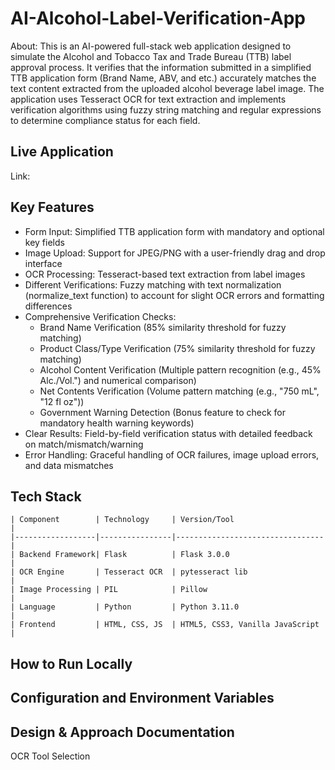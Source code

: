# AI-Alcohol-Label-Verification-App

About: This is an AI-powered full-stack web application designed to simulate the Alcohol and Tobacco Tax and Trade Bureau ($\text{TTB}$) label approval process. It verifies that the information submitted in a simplified $\text{TTB}$ application form (Brand Name, $\text{ABV}$, and etc.) accurately matches the text content extracted from the uploaded alcohol beverage label image. The application uses Tesseract OCR for text extraction and implements verification algorithms using fuzzy string matching and regular expressions to determine compliance status for each field.

## Live Application

Link: 

## Key Features

- Form Input: Simplified TTB application form with mandatory and optional key fields
- Image Upload: Support for JPEG/PNG with a user-friendly drag and drop interface
- OCR Processing: Tesseract-based text extraction from label images
- Different Verifications: Fuzzy matching with text normalization (normalize_text function) to account for slight $\text{OCR}$ errors and formatting differences
- Comprehensive Verification Checks:
  - Brand Name Verification (85% similarity threshold for fuzzy matching)
  - Product Class/Type Verification (75% similarity threshold for fuzzy matching)
  - Alcohol Content Verification (Multiple pattern recognition (e.g., 45% $\text{Alc.}$/Vol.") and numerical comparison)
  - Net Contents Verification (Volume pattern matching (e.g., "750 $\text{mL}$", "12 fl oz"))
  - Government Warning Detection ($\text{Bonus}$ feature to check for mandatory health warning keywords)
- Clear Results: Field-by-field verification status with detailed feedback on match/mismatch/warning
- Error Handling: Graceful handling of $\text{OCR}$ failures, image upload errors, and data mismatches

## Tech Stack

    | Component        | Technology     | Version/Tool                    |
    |------------------|----------------|---------------------------------|
    | Backend Framework| Flask          | Flask 3.0.0                     |
    | OCR Engine       | Tesseract OCR  | pytesseract lib                 |
    | Image Processing | PIL            | Pillow                          |
    | Language         | Python         | Python 3.11.0                   |
    | Frontend         | HTML, CSS, JS  | HTML5, CSS3, Vanilla JavaScript | 

## How to Run Locally







## Configuration and Environment Variables







## Design & Approach Documentation

OCR Tool Selection








